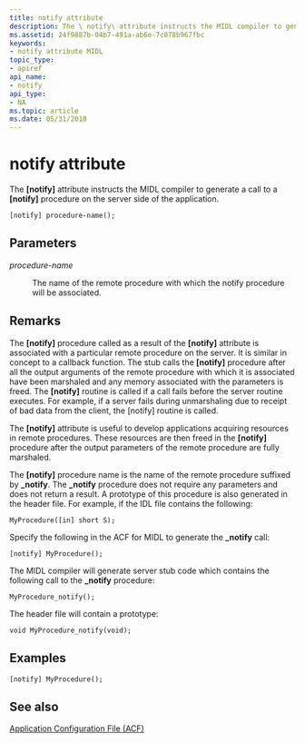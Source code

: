 ```yaml
---
title: notify attribute
description: The \ notify\ attribute instructs the MIDL compiler to generate a call to a \ notify\ procedure on the server side of the application.
ms.assetid: 24f9887b-04b7-491a-ab6e-7c078b967fbc
keywords:
- notify attribute MIDL
topic_type:
- apiref
api_name:
- notify
api_type:
- NA
ms.topic: article
ms.date: 05/31/2018
---
```


# notify attribute

The **\[notify\]** attribute instructs the MIDL compiler to generate a call to a **\[notify\]** procedure on the server side of the application.

``` syntax
[notify] procedure-name();
```

## Parameters

<dl> <dt>

*procedure-name* 
</dt> <dd>

The name of the remote procedure with which the notify procedure will be associated.

</dd> </dl>

## Remarks

The **\[notify\]** procedure called as a result of the **\[notify\]** attribute is associated with a particular remote procedure on the server. It is similar in concept to a callback function. The stub calls the **\[notify\]** procedure after all the output arguments of the remote procedure with which it is associated have been marshaled and any memory associated with the parameters is freed. The **\[notify\]** routine is called if a call fails before the server routine executes. For example, if a server fails during unmarshaling due to receipt of bad data from the client, the \[notify\] routine is called.

The **\[notify\]** attribute is useful to develop applications acquiring resources in remote procedures. These resources are then freed in the **\[notify\]** procedure after the output parameters of the remote procedure are fully marshaled.

The **\[notify\]** procedure name is the name of the remote procedure suffixed by **\_notify**. The **\_notify** procedure does not require any parameters and does not return a result. A prototype of this procedure is also generated in the header file. For example, if the IDL file contains the following:

``` syntax
MyProcedure([in] short S);
```

Specify the following in the ACF for MIDL to generate the **\_notify** call:

``` syntax
[notify] MyProcedure();
```

The MIDL compiler will generate server stub code which contains the following call to the **\_notify** procedure:

``` syntax
MyProcedure_notify();
```

The header file will contain a prototype:

``` syntax
void MyProcedure_notify(void);
```

## Examples

``` syntax
[notify] MyProcedure();
```

## See also

<dl> <dt>

[Application Configuration File (ACF)](application-configuration-file-acf-.md)
</dt> </dl>

 

 




